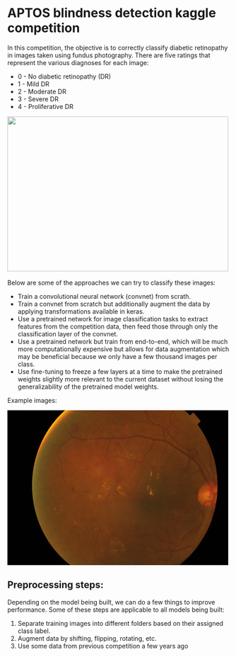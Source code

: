 # APTOS blindness detection kaggle competition

In this competition, the objective is to correctly classify diabetic retinopathy in images taken using fundus photography. There are five ratings that represent the various diagnoses for each image:
 * 0 - No diabetic retinopathy (DR)
 * 1 - Mild DR
 * 2 - Moderate DR
 * 3 - Severe DR
 * 4 - Proliferative DR
 
 <img src="img/diagnoes.png" width="500" height="350"/>

Below are some of the approaches we can try to classify these images:
  * Train a convolutional neural network (convnet) from scrath.
  * Train a convnet from scratch but additionally augment the data by applying transformations available in keras.
  * Use a pretrained network for image classification tasks to extract features from the competition data, then feed those through only the classification layer of the convnet.
  * Use a pretrained network but train from end-to-end, which will be much more computationally expensive but allows for data augmentation which may be beneficial because we only have a few thousand images per class.
  * Use fine-tuning to freeze a few layers at a time to make the pretrained weights slightly more relevant to the current dataset without losing the generalizability of the pretrained model weights.

Example images:

<img src="img/comps-14774-536888-train_images-000c1434d8d7.png" width="500" height="350"/>


## Preprocessing steps:
Depending on the model being built, we can do a few things to improve performance. Some of these steps are applicable to all models being built:
  1. Separate training images into different folders based on their assigned class label.
  1. Augment data by shifting, flipping, rotating, etc.
  1. Use some data from previous competition a few years ago
